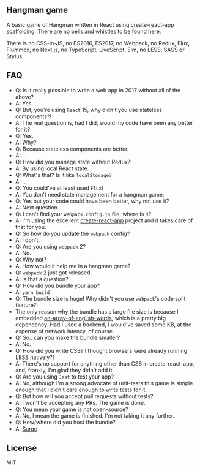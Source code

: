 ## Hangman game
A basic game of Hangman written in React using create-react-app scaffolding. There are no bells and whistles to be found here.

There is no CSS-in-JS, no ES2016, ES2017, no Webpack, no Redux, Flux, Flummox, no Next.js, no TypeScript, LiveScript, Elm, no LESS, SASS or Stylus.

## FAQ
- Q: Is it really possible to write a web app in 2017 without all of the above?
- A: Yes.
- Q: But, you're using `React` 15, why didn't you use stateless components?!
- A: The real question is, had I did, would my code have been any better for it?
- Q: Yes.
- A: Why?
- Q: Because stateless components are better.
- A: ...
- Q: How did you manage state without Redux?!
- A: By using local React state.
- Q: What's that? Is it like `localStorage`?
- A: ...
- Q: You could've at least used `Flux`!
- A: You don't need state management for a hangman game.
- Q: Yes but your code could have been better, why not use it?
- A: Next question.
- Q: I can't find your `webpack.config.js` file, where is it?
- A: I'm using the excellent [create-react-app](https://github.com/facebookincubator/create-react-app) project and it takes care of that for you.
- Q: So how do you update the `webpack` config?
- A: I don't.
- Q: Are you using `webpack` 2?
- A: No.
- Q: Why not?
- A: How would it help me in a hangman game?
- Q: `webpack` 2 just got released.
- A: Is that a question?
- Q: How did you bundle your app?
- A: `yarn build`
- Q: The bundle size is huge! Why didn't you use `webpack`'s code split feature?!
- The only reason why the bundle has a large file size is because I embedded [an-array-of-english-words](https://github.com/zeke/an-array-of-english-words), which is a pretty big dependency. Had I used a backend, I would've saved some KB, at the expense of network latency, of course.
- Q: So.. can you make the bundle smaller?
- A: No.
- Q: How did you write CSS? I thought browsers were already running LESS natively?!
- A: There's no support for anything other than CSS in create-react-app, and, frankly, I'm glad they didn't add it.
- Q: Are you using `Jest` to test your app?
- A: No, although I'm a strong advocate of unit-tests this game is simple enough that I didn't care enough to write tests for it.
- Q: But how will you accept pull requests without tests?
- A: I won't be accepting any PRs. The game is done.
- Q: You mean your game is not open-source?
- A: No, I mean the game is finished. I'm not taking it any further.
- Q: How/where did you host the bundle?
- A: [Surge](https://surge.sh)

## License
MIT
